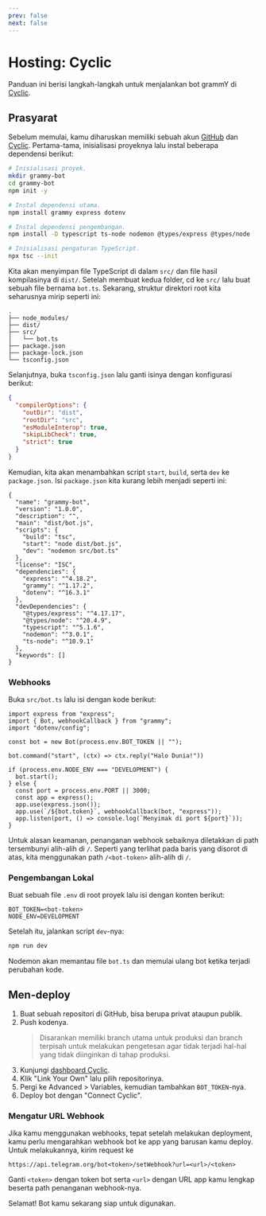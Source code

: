 ```yaml
---
prev: false
next: false
---
```


# Hosting: Cyclic

Panduan ini berisi langkah-langkah untuk menjalankan bot grammY di [Cyclic](https://cyclic.sh).

## Prasyarat

Sebelum memulai, kamu diharuskan memiliki sebuah akun [GitHub](https://github.com) dan [Cyclic](https://cyclic.sh).
Pertama-tama, inisialisasi proyeknya lalu instal beberapa dependensi berikut:

```sh
# Inisialisasi proyek.
mkdir grammy-bot
cd grammy-bot
npm init -y

# Instal dependensi utama.
npm install grammy express dotenv

# Instal dependensi pengembangan.
npm install -D typescript ts-node nodemon @types/express @types/node

# Inisialisasi pengaturan TypeScript.
npx tsc --init
```

Kita akan menyimpan file TypeScript di dalam `src/` dan file hasil kompilasinya di `dist/`.
Setelah membuat kedua folder, cd ke `src/` lalu buat sebuah file bernama `bot.ts`.
Sekarang, struktur direktori root kita seharusnya mirip seperti ini:

```asciiart:no-line-numbers
.
├── node_modules/
├── dist/
├── src/
│   └── bot.ts
├── package.json
├── package-lock.json
└── tsconfig.json
```

Selanjutnya, buka `tsconfig.json` lalu ganti isinya dengan konfigurasi berikut:

```json
{
  "compilerOptions": {
    "outDir": "dist",
    "rootDir": "src",
    "esModuleInterop": true,
    "skipLibCheck": true,
    "strict": true
  }
}
```

Kemudian, kita akan menambahkan script `start`, `build`, serta `dev` ke `package.json`.
Isi `package.json` kita kurang lebih menjadi seperti ini:

```json{6-10}
{
  "name": "grammy-bot",
  "version": "1.0.0",
  "description": "",
  "main": "dist/bot.js",
  "scripts": {
    "build": "tsc",
    "start": "node dist/bot.js",
    "dev": "nodemon src/bot.ts"
  },
  "license": "ISC",
  "dependencies": {
    "express": "^4.18.2",
    "grammy": "^1.17.2",
    "dotenv": "^16.3.1"
  },
  "devDependencies": {
    "@types/express": "^4.17.17",
    "@types/node": "^20.4.9",
    "typescript": "^5.1.6",
    "nodemon": "^3.0.1",
    "ts-node": "^10.9.1"
  },
  "keywords": []
}
```

### Webhooks

Buka `src/bot.ts` lalu isi dengan kode berikut:

```ts{15}
import express from "express";
import { Bot, webhookCallback } from "grammy";
import "dotenv/config";

const bot = new Bot(process.env.BOT_TOKEN || "");

bot.command("start", (ctx) => ctx.reply("Halo Dunia!"))

if (process.env.NODE_ENV === "DEVELOPMENT") {
  bot.start();
} else {
  const port = process.env.PORT || 3000;
  const app = express();
  app.use(express.json());
  app.use(`/${bot.token}`, webhookCallback(bot, "express"));
  app.listen(port, () => console.log(`Menyimak di port ${port}`));
}
```

Untuk alasan keamanan, penanganan webhook sebaiknya diletakkan di path tersembunyi alih-alih di `/`.
Seperti yang terlihat pada baris yang disorot di atas, kita menggunakan path `/<bot-token>` alih-alih di `/`.

### Pengembangan Lokal

Buat sebuah file `.env` di root proyek lalu isi dengan konten berikut:

```text
BOT_TOKEN=<bot-token>
NODE_ENV=DEVELOPMENT
```

Setelah itu, jalankan script `dev`-nya:

```sh
npm run dev
```

Nodemon akan memantau file `bot.ts` dan memulai ulang bot ketika terjadi perubahan kode.

## Men-deploy

1. Buat sebuah repositori di GitHub, bisa berupa privat ataupun publik.
2. Push kodenya.
   > Disarankan memiliki branch utama untuk produksi dan branch terpisah untuk melakukan pengetesan agar tidak terjadi hal-hal yang tidak diinginkan di tahap produksi.
3. Kunjungi [dashboard Cyclic](https://app.cyclic.sh).
4. Klik "Link Your Own" lalu pilih repositorinya.
5. Pergi ke Advanced > Variables, kemudian tambahkan `BOT_TOKEN`-nya.
6. Deploy bot dengan "Connect Cyclic".

### Mengatur URL Webhook

Jika kamu menggunakan webhooks, tepat setelah melakukan deployment, kamu perlu mengarahkan webhook bot ke app yang barusan kamu deploy.
Untuk melakukannya, kirim request ke

```text
https://api.telegram.org/bot<token>/setWebhook?url=<url>/<token>
```

Ganti `<token>` dengan token bot serta `<url>` dengan URL app kamu lengkap beserta path penanganan webhook-nya.

Selamat!
Bot kamu sekarang siap untuk digunakan.
